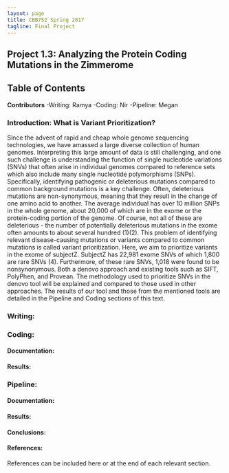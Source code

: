 ```yaml
---
layout: page
title: CBB752 Spring 2017
tagline: Final Project
---
```


Project 1.3: Analyzing the Protein Coding Mutations in the Zimmerome
------------------


Table of Contents
-----------------------




**Contributors**
 -Writing: Ramya
 -Coding: Nir
 -Pipeline: Megan

### Introduction: What is Variant Prioritization?
Since the advent of rapid and cheap whole genome sequencing technologies, we have amassed a large diverse collection of human genomes. Interpreting this large amount of data is still challenging, and one such challenge is understanding the function of single nucleotide variations (SNVs) that often arise in individual genomes compared to reference sets which also include many single nucleotide polymorphisms (SNPs). Specifically, identifying pathogenic or deleterious mutations compared to common background mutations is a key challenge. Often, deleterious mutations are non-synonymous, meaning that they result in the change of one amino acid to another. The average individual has over 10 million SNPs in the whole genome, about 20,000 of which are in the exome or the protein-coding portion of the genome. Of course, not all of these are deleterious - the number of potentially deleterious mutations in the exome often amounts to about several hundred (1)(2). This problem of identifying relevant disease-causing mutations or variants compared to common mutations is called variant prioritization.
Here, we aim to prioritize variants in the exome of subjectZ. SubjectZ has 22,981 exome SNVs of which 1,800 are rare SNVs (4). Furthermore, of these rare SNVs, 1,018 were found to be nonsynonymous. Both a denovo approach and existing tools such as SIFT, PolyPhen, and Provean. The methodology used to prioritize SNVs in the denovo tool will be explained and compared to those used in other approaches. The results of our tool and those from the mentioned tools are detailed in the Pipeline and Coding sections of this text.





### Writing:








### Coding:


#### Documentation:


#### Results:







### Pipeline:


#### Documentation:


#### Results:









#### Conclusions:








#### References:

 References can be included here or at the end of each relevant section.
 
 
